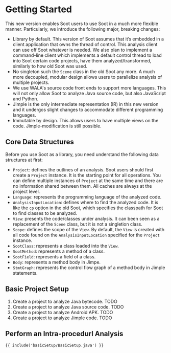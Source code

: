 # Getting Started
This new version enables Soot users to use Soot in a much more flexible manner. Particularly, we introduce the following major, breaking changes:
- Library by default. This version of Soot assumes that it’s embedded in a client application that owns the thread of control. This analysis client can use off Soot whatever is needed. We also plan to implement a command-line client which implements a default control thread to load into Soot certain code projects, have them analyzed/transformed, similarly to how old Soot was used.
- No singleton such the `Scene` class in the old Soot any more. A much more decoupled, modular design allows users to parallelize analysis of multiple projects.
- We use WALA's source code front ends to support more languages. This will not only allow Soot to analyze Java source code, but also JavaScript and Python.
- Jimple is the only intermediate representation (IR) in this new version and it undergos slight changes to accommodate different programming languages. 
- Immutable by design. This allows users to have multiple views on the code. Jimple-modification is still possible.

## Core Data Structures
Before you use Soot as a library, you need understand the following data structures at first: 
- `Project`: defines the outlines of an analysis. Soot users should first create a `Project` instance. It is the starting point for all operations. 
  You can define multiple instances of `Project` at the same time and there are no information shared between them. All caches are always at the project level.
- `Language`: represents the programming language of the analyzed code. 
- `AnalysisInputLocation`: defines where to find the analyzed code. It is like the `cp` option in the old Soot, which specifies the classpath for Soot to find classes to be analyzed.
- `View`: presents the code/classes under analysis. It can been seen as a replacement of the `Scene` class, but it is not a singletion class.
- `Scope`: defines the scope of the `View`. By default, the `View` is created with all code found on the `AnalysisInputLocation` specified for the `Project` instance.
- `SootClass`: represents a class loaded into the `View`.
- `SootMethod`: represents a method of a class.
- `SootField`: represents a field of a class.
- `Body`: represents a method body in Jimpe.
- `StmtGraph`: represents the control flow graph of a method body in Jimple statements.


## Basic Project Setup
1. Create a project to analyze Java bytecode. 
   TODO
2. Create a project to analyze Java source code.
   TODO
3. Create a project to analyze Android APK. 
   TODO
4. Create a project to analyze Jimple code.
   TODO
## Perform an Intra-procedurl Analysis



```
{{ include('basicSetup/BasicSetup.java') }}
```

